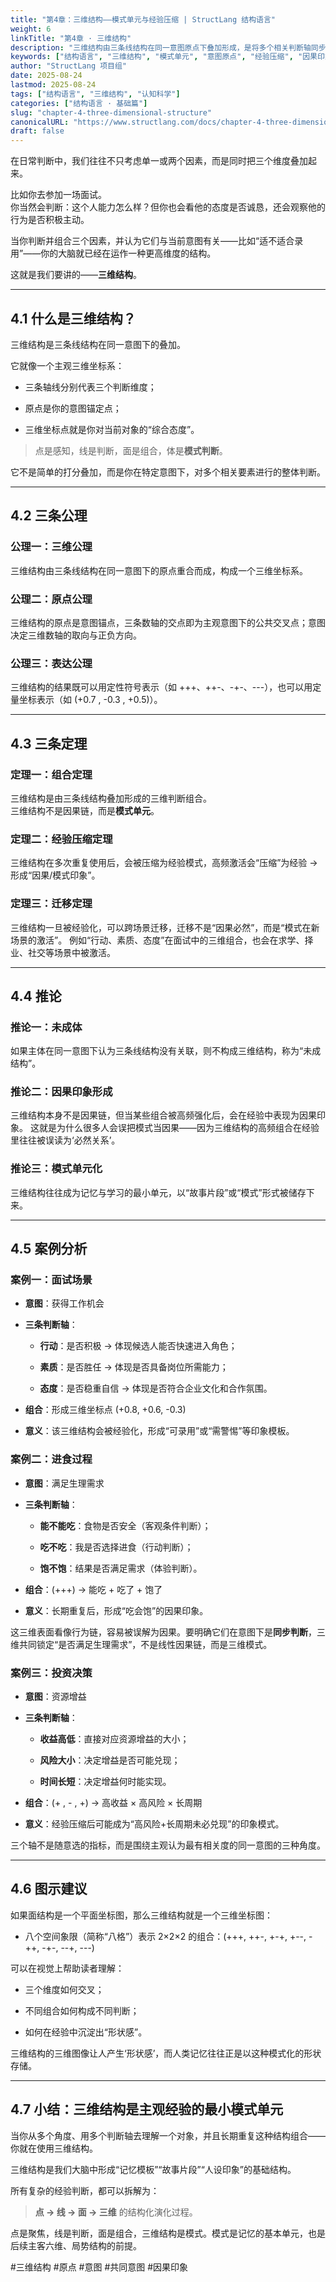 ```yaml
---
title: "第4章：三维结构——模式单元与经验压缩 | StructLang 结构语言"
weight: 6
linkTitle: "第4章 · 三维结构"
description: "三维结构由三条线结构在同一意图原点下叠加形成，是将多个相关判断轴同步组合的模式单元。它解释了人类如何把重复的三维组合压缩为经验模板，并产生因果印象。"
keywords: ["结构语言", "三维结构", "模式单元", "意图原点", "经验压缩", "因果印象", "认知模型"]
author: "StructLang 项目组"
date: 2025-08-24
lastmod: 2025-08-24
tags: ["结构语言", "三维结构", "认知科学"]
categories: ["结构语言 · 基础篇"]
slug: "chapter-4-three-dimensional-structure"
canonicalURL: "https://www.structlang.com/docs/chapter-4-three-dimensional-structure"
draft: false
---
```


在日常判断中，我们往往不只考虑单一或两个因素，而是同时把三个维度叠加起来。

比如你去参加一场面试。  
你当然会判断：这个人能力怎么样？但你也会看他的态度是否诚恳，还会观察他的行为是否积极主动。

当你判断并组合三个因素，并认为它们与当前意图有关——比如“适不适合录用”——你的大脑就已经在运作一种更高维度的结构。

这就是我们要讲的——**三维结构**。

---

## 4.1 什么是三维结构？

三维结构是三条线结构在同一意图下的叠加。

它就像一个主观三维坐标系：

- 三条轴线分别代表三个判断维度；
    
- 原点是你的意图锚定点；
    
- 三维坐标点就是你对当前对象的“综合态度”。
    

> 点是感知，线是判断，面是组合，体是**模式判断**。

它不是简单的打分叠加，而是你在特定意图下，对多个相关要素进行的整体判断。

---

## 4.2 三条公理

### 公理一：三维公理

三维结构由三条线结构在同一意图下的原点重合而成，构成一个三维坐标系。

### 公理二：原点公理

三维结构的原点是意图锚点，三条数轴的交点即为主观意图下的公共交叉点；意图决定三维数轴的取向与正负方向。

### 公理三：表达公理

三维结构的结果既可以用定性符号表示（如 +++、++-、-+-、---），也可以用定量坐标表示（如 (+0.7 , -0.3 , +0.5)）。

---

## 4.3 三条定理

### 定理一：组合定理

三维结构是由三条线结构叠加形成的三维判断组合。  
三维结构不是因果链，而是**模式单元**。

### 定理二：经验压缩定理

三维结构在多次重复使用后，会被压缩为经验模式，高频激活会“压缩”为经验 → 形成“因果/模式印象”。

### 定理三：迁移定理

三维结构一旦被经验化，可以跨场景迁移，迁移不是“因果必然”，而是“模式在新场景的激活”。
例如“行动、素质、态度”在面试中的三维组合，也会在求学、择业、社交等场景中被激活。

---

## 4.4 推论

### 推论一：未成体

如果主体在同一意图下认为三条线结构没有关联，则不构成三维结构，称为“未成结构”。

### 推论二：因果印象形成

三维结构本身不是因果链，但当某些组合被高频强化后，会在经验中表现为因果印象。
这就是为什么很多人会误把模式当因果——因为三维结构的高频组合在经验里往往被误读为‘必然关系’。

### 推论三：模式单元化

三维结构往往成为记忆与学习的最小单元，以“故事片段”或“模式”形式被储存下来。

---

## 4.5 案例分析

### 案例一：面试场景

- **意图**：获得工作机会
    
- **三条判断轴**：
    
	- **行动**：是否积极 → 体现候选人能否快速进入角色；
    
	- **素质**：是否胜任 → 体现是否具备岗位所需能力；
    
	- **态度**：是否稳重自信 → 体现是否符合企业文化和合作氛围。
        
- **组合**：形成三维坐标点 (+0.8, +0.6, -0.3)
    
- **意义**：该三维结构会被经验化，形成“可录用”或“需警惕”等印象模板。
    

### 案例二：进食过程

- **意图**：满足生理需求
    
- **三条判断轴**：
    
	- **能不能吃**：食物是否安全（客观条件判断）；
    
	- **吃不吃**：我是否选择进食（行动判断）；
    
	- **饱不饱**：结果是否满足需求（体验判断）。
        
- **组合**：(+++) → 能吃 + 吃了 + 饱了
    
- **意义**：长期重复后，形成“吃会饱”的因果印象。
    
这三维表面看像行为链，容易被误解为因果。要明确它们在意图下是**同步判断**，三维共同锁定“是否满足生理需求”，不是线性因果链，而是三维模式。
### 案例三：投资决策

- **意图**：资源增益
    
- **三条判断轴**：
    
	- **收益高低**：直接对应资源增益的大小；
    
	- **风险大小**：决定增益是否可能兑现；
    
	- **时间长短**：决定增益何时能实现。
        
- **组合**：(+ , - , +) → 高收益 × 高风险 × 长周期
    
- **意义**：经验压缩后可能成为“高风险+长周期未必兑现”的印象模式。
    
三个轴不是随意选的指标，而是围绕主观认为最有相关度的同一意图的三种角度。

---

## 4.6 图示建议

如果面结构是一个平面坐标图，那么三维结构就是一个三维坐标图：

- 八个空间象限（简称“八格”）表示 2×2×2 的组合：(+++, ++-, +-+, +--, -++, -+-, --+, ---)
    

可以在视觉上帮助读者理解：

- 三个维度如何交叉；
    
- 不同组合如何构成不同判断；
    
- 如何在经验中沉淀出“形状感”。
    
三维结构的三维图像让人产生‘形状感’，而人类记忆往往正是以这种模式化的形状存储。

---

## 4.7 小结：三维结构是主观经验的最小模式单元

当你从多个角度、用多个判断轴去理解一个对象，并且长期重复这种结构组合——你就在使用三维结构。

三维结构是我们大脑中形成“记忆模板”“故事片段”“人设印象”的基础结构。

所有复杂的经验判断，都可以拆解为：

> **点 → 线 → 面 → 三维** 的结构化演化过程。

点是聚焦，线是判断，面是组合，三维结构是模式。模式是记忆的基本单元，也是后续主客六维、局势结构的前提。

#三维结构 #原点 #意图 #共同意图 #因果印象 